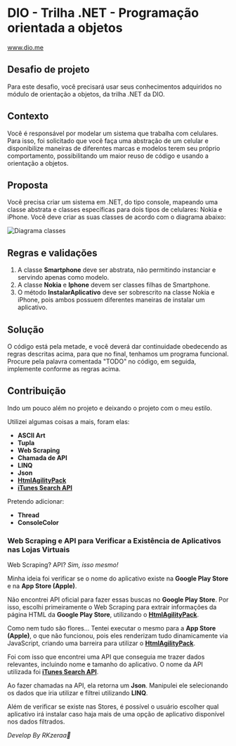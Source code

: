 # DIO - Trilha .NET - Programação orientada a objetos
www.dio.me

## Desafio de projeto
Para este desafio, você precisará usar seus conhecimentos adquiridos no módulo de orientação a objetos, da trilha .NET da DIO.

## Contexto
Você é responsável por modelar um sistema que trabalha com celulares. Para isso, foi solicitado que você faça uma abstração de um celular e disponibilize maneiras de diferentes marcas e modelos terem seu próprio comportamento, possibilitando um maior reuso de código e usando a orientação a objetos.

## Proposta
Você precisa criar um sistema em .NET, do tipo console, mapeando uma classe abstrata e classes específicas para dois tipos de celulares: Nokia e iPhone. 
Você deve criar as suas classes de acordo com o diagrama abaixo:

![Diagrama classes](Imagens/diagrama.png)

## Regras e validações
1. A classe **Smartphone** deve ser abstrata, não permitindo instanciar e servindo apenas como modelo.
2. A classe **Nokia** e **Iphone** devem ser classes filhas de Smartphone.
3. O método **InstalarAplicativo** deve ser sobrescrito na classe Nokia e iPhone, pois ambos possuem diferentes maneiras de instalar um aplicativo.

## Solução
O código está pela metade, e você deverá dar continuidade obedecendo as regras descritas acima, para que no final, tenhamos um programa funcional. Procure pela palavra comentada "TODO" no código, em seguida, implemente conforme as regras acima.


## Contribuição
Indo um pouco além no projeto e deixando o projeto com o meu estilo.

Utilizei algumas coisas a mais, foram elas:

- **ASCII Art**
- **Tupla**
- **Web Scraping**
- **Chamada de API**
- **LINQ**
- **Json**
- **[HtmlAgilityPack](https://html-agility-pack.net)**
- **[iTunes Search API](https://developer.apple.com/library/archive/documentation/AudioVideo/Conceptual/iTuneSearchAPI/Searching.html#//apple_ref/doc/uid/TP40017632-CH5-SW1)**

Pretendo adicionar:

- **Thread**
- **ConsoleColor**

### Web Scraping e API para Verificar a Existência de Aplicativos nas Lojas Virtuais

Web Scraping? API? _Sim, isso mesmo!_

Minha ideia foi verificar se o nome do aplicativo existe na **Google Play Store** e na **App Store (Apple)**.

Não encontrei API oficial para fazer essas buscas no **Google Play Store**. Por isso, escolhi primeiramente o Web Scraping para extrair informações da página HTML da **Google Play Store**, utilizando o **[HtmlAgilityPack](https://html-agility-pack.net)**.

Como nem tudo são flores... Tentei executar o mesmo para a **App Store (Apple)**, o que não funcionou, pois eles renderizam tudo dinamicamente via JavaScript, criando uma barreira para utilizar o **[HtmlAgilityPack](https://html-agility-pack.net)**.

Foi com isso que encontrei uma API que conseguia me trazer dados relevantes, incluindo nome e tamanho do aplicativo. O nome da API utilizada foi **[iTunes Search API](https://developer.apple.com/library/archive/documentation/AudioVideo/Conceptual/iTuneSearchAPI/Searching.html#//apple_ref/doc/uid/TP40017632-CH5-SW1)**.

Ao fazer chamadas na API, ela retorna um **Json**. Manipulei ele selecionando os dados que iria utilizar e filtrei utilizando **LINQ**.

Além de verificar se existe nas Stores, é possível o usuário escolher qual aplicativo irá instalar caso haja mais de uma opção de aplicativo disponível nos dados filtrados.




_Develop By RKzeraa🔌_

